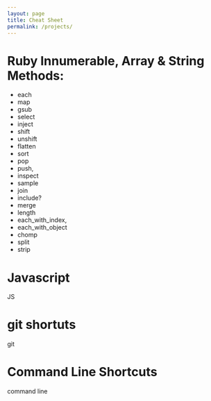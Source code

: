 ```yaml
---
layout: page
title: Cheat Sheet
permalink: /projects/
---
```


# Ruby Innumerable, Array & String Methods:
* each
* map
* gsub
* select
* inject
* shift
* unshift
* flatten
* sort
* pop
* push,
* inspect
* sample
* join
* include?
* merge
* length
* each_with_index,
* each_with_object
* chomp
* split
* strip

# Javascript
JS

# git shortuts
git

# Command Line Shortcuts
command line